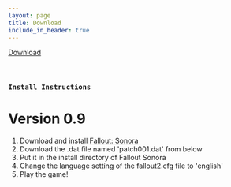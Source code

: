```yaml
---
layout: page
title: Download
include_in_header: true
---
```


[Download](https://github.com/cambragol/Fallout-Sonora-English/releases/download/0.9/patch001.dat)

<br>

### `Install Instructions`
# **Version 0.9**
1. Download and install [Fallout: Sonora](https://cloud.mail.ru/public/jsg1/HSrkfMyPB)
2. Download the .dat file named 'patch001.dat' from below
3. Put it in the install directory of Fallout Sonora
3. Change the language setting of the fallout2.cfg file to 'english'
4. Play the game!

<br>

